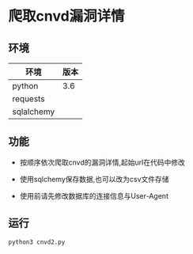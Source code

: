 # 爬取cnvd漏洞详情

## 环境

环境|版本
-|-
python|3.6
requests| 
sqlalchemy|

## 功能

* 按顺序依次爬取cnvd的漏洞详情,起始url在代码中修改

* 使用sqlchemy保存数据,也可以改为csv文件存储

* 使用前请先修改数据库的连接信息与User-Agent

## 运行

`python3 cnvd2.py`